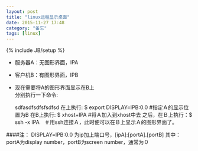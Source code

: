 ```yaml
---
layout: post
title: "linux远程显示桌面"
date: 2015-11-27 17:48
category: "备忘"
tags: [linux]
---
```

{% include JB/setup %}

- 服务器A：无图形界面，IPA
- 客户机B：有图形界面，IPB
- 现在需要将A的图形界面显示在B上    
分别执行一下命令:    

	sdfasdfsdfsfsdfsd
	在上执行: $ export DISPLAY=IPB:0.0 #指定Ａ的显示位置为B
	在B上执行: $ xhost+IPA  #将Ａ加入到xhost中去
	之后，在Ｂ上执行：$ ssh -x IPA　＃用ssh连接Ａ，此时便可以在Ｂ上显示Ａ的图形界面了。

####注：
DISPLAY=IPB:0.0 为ip加上端口号，[ipA]:[portA].[portB]
其中：portA为display number，portB为screen number，通常为０
